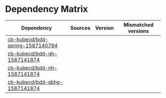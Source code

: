 # Dependency Matrix

Dependency | Sources | Version | Mismatched versions
---------- | ------- | ------- | -------------------
[cb-kubecd/bdd-spring-1587140794](https://github.com/cb-kubecd/bdd-spring-1587140794.git) |  | []() | 
[cb-kubecd/bdd-gh-1587141874](https://github.com/cb-kubecd/bdd-gh-1587141874.git) |  | []() | 
[cb-kubecd/bdd-nh-1587141874](https://github.com/cb-kubecd/bdd-nh-1587141874.git) |  | []() | 
[cb-kubecd/bdd-sbhg-1587141874](https://github.com/cb-kubecd/bdd-sbhg-1587141874.git) |  | []() | 
